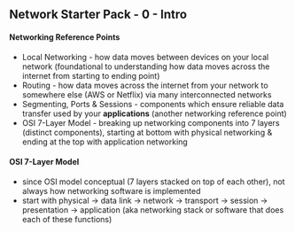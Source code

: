 ## Network Starter Pack - 0 - Intro ##

#### Networking Reference Points ####
* Local Networking - how data moves between devices on your local network (foundational to understanding how data moves across the internet from starting to ending point)
* Routing - how data moves across the internet from your network to somewhere else (AWS or Netflix) via many interconnected networks
* Segmenting, Ports & Sessions - components which ensure reliable data transfer used by your **applications** (another networking reference point)
* OSI 7-Layer Model - breaking up networking components into 7 layers (distinct components), starting at bottom with physical networking & ending at the top with application networking
#### OSI 7-Layer Model ####
* since OSI model conceptual (7 layers stacked on top of each other), not always how networking software is implemented
* start with physical -> data link -> network -> transport -> session -> presentation -> application (aka networking stack or software that does each of these functions)
